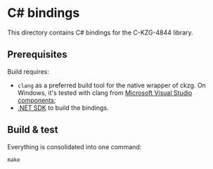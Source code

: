 # C# bindings

This directory contains C# bindings for the C-KZG-4844 library.

## Prerequisites

Build requires:
- `clang` as a preferred build tool for the native wrapper of ckzg. On Windows, it's tested with clang from [Microsoft Visual Studio components](https://learn.microsoft.com/en-us/cpp/build/clang-support-msbuild?view=msvc-170);
- [.NET SDK](https://dotnet.microsoft.com/en-us/download) to build the bindings.

## Build & test

Everything is consolidated into one command:
```
make
```
